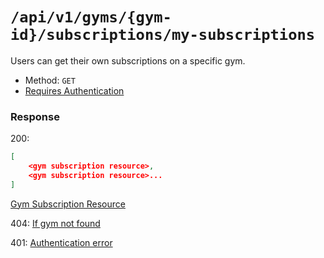 # `/api/v1/gyms/{gym-id}/subscriptions/my-subscriptions`
Users can get their own subscriptions on a specific gym.

- Method: `GET`
- [Requires Authentication](../../auth/login.md#how-to-use-api-token)

### Response

200:
```json
[
    <gym subscription resource>,
    <gym subscription resource>...
]
```

[Gym Subscription Resource](../../resources/gym_subscription.md)

404: [If gym not found](../../not-found-errors.md)

401: [Authentication error](../../authentication-errors.md)
